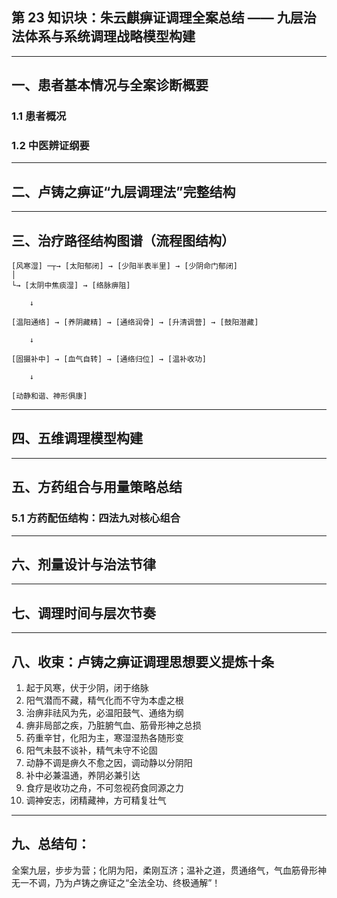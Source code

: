 ## 第 23 知识块：朱云麒痹证调理全案总结 —— 九层治法体系与系统调理战略模型构建

---

## 一、患者基本情况与全案诊断概要

### 1.1 患者概况

### 1.2 中医辨证纲要

---

## 二、卢铸之痹证“九层调理法”完整结构

---

## 三、治疗路径结构图谱（流程图结构）

```
[风寒湿] ─┬→ [太阳郁闭] → [少阳半表半里] → [少阴命门郁闭]
│
└→ [太阴中焦痰湿] → [络脉痹阻]

    ↓

[温阳通络] → [养阴藏精] → [通络润骨] → [升清调营] → [鼓阳潜藏]

    ↓

[固摄补中] → [血气自转] → [通络归位] → [温补收功]

    ↓

[动静和谐、神形俱康]
```

---

## 四、五维调理模型构建

---

## 五、方药组合与用量策略总结

### 5.1 方药配伍结构：四法九对核心组合

---

## 六、剂量设计与治法节律

---

## 七、调理时间与层次节奏

---

## 八、收束：卢铸之痹证调理思想要义提炼十条

1. 起于风寒，伏于少阴，闭于络脉
2. 阳气潜而不藏，精气化而不守为本虚之根
3. 治痹非祛风为先，必温阳鼓气、通络为纲
4. 痹非局部之疾，乃脏腑气血、筋骨形神之总损
5. 药重辛甘，化阳为主，寒湿湿热各随形变
6. 阳气未鼓不谈补，精气未守不论固
7. 动静不调是痹久不愈之因，调动静以分阴阳
8. 补中必兼温通，养阴必兼引达
9. 食疗是收功之舟，不可忽视药食同源之力
10. 调神安志，闭精藏神，方可精复壮气

---

## 九、总结句：

全案九层，步步为营；化阴为阳，柔刚互济；温补之道，贯通络气，气血筋骨形神无一不调，乃为卢铸之痹证之“全法全功、终极通解”！
